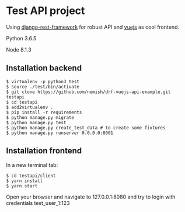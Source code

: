 # Test API project

Using [django-rest-framework](http://www.django-rest-framework.org/) for robust API and [vuejs](https://vuejs.org/) as cool frontend.

Python 3.6.5

Node 8.1.3

## Installation backend

```shell
$ virtualenv -p python3 test
$ source ./test/bin/activate
$ git clone https://github.com/nemish/drf-vuejs-api-example.git testapi
$ cd testapi
$ add2virtualenv .
$ pip install -r requirements
$ python manage.py migrate
$ python manage.py test
$ python manage.py create_test_data # to create some fixtures
$ python manage.py runserver 0.0.0.0:8001
```

## Installation frontend

In a new terminal tab:
```shell
$ cd testapi/client
$ yarn install
$ yarn start
```

Open your browser and navigate to 127.0.0.1:8080 and try to login with credentials test_user_1:123